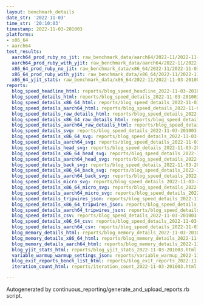```yaml
---
layout: benchmark_details
date_str: '2022-11-03'
time_str: '20:10:03'
timestamp: 2022-11-03-201003
platforms:
- x86_64
- aarch64
test_results:
  aarch64_prod_ruby_no_jit: raw_benchmark_data/aarch64/2022-11/2022-11-03-201003_basic_benchmark_aarch64_prod_ruby_no_jit.json
  aarch64_prod_ruby_with_yjit: raw_benchmark_data/aarch64/2022-11/2022-11-03-201003_basic_benchmark_aarch64_prod_ruby_with_yjit.json
  x86_64_prod_ruby_no_jit: raw_benchmark_data/x86_64/2022-11/2022-11-03-201003_basic_benchmark_x86_64_prod_ruby_no_jit.json
  x86_64_prod_ruby_with_yjit: raw_benchmark_data/x86_64/2022-11/2022-11-03-201003_basic_benchmark_x86_64_prod_ruby_with_yjit.json
  x86_64_yjit_stats: raw_benchmark_data/x86_64/2022-11/2022-11-03-201003_basic_benchmark_x86_64_yjit_stats.json
reports:
  blog_speed_headline_html: reports/blog_speed_headline_2022-11-03-201003.html
  blog_speed_details_html: reports/blog_speed_details_2022-11-03-201003.html
  blog_speed_details_x86_64_html: reports/blog_speed_details_2022-11-03-201003.x86_64.html
  blog_speed_details_aarch64_html: reports/blog_speed_details_2022-11-03-201003.aarch64.html
  blog_speed_details_raw_details_html: reports/blog_speed_details_2022-11-03-201003.raw_details.html
  blog_speed_details_x86_64_raw_details_html: reports/blog_speed_details_2022-11-03-201003.x86_64.raw_details.html
  blog_speed_details_aarch64_raw_details_html: reports/blog_speed_details_2022-11-03-201003.aarch64.raw_details.html
  blog_speed_details_svg: reports/blog_speed_details_2022-11-03-201003.svg
  blog_speed_details_x86_64_svg: reports/blog_speed_details_2022-11-03-201003.x86_64.svg
  blog_speed_details_aarch64_svg: reports/blog_speed_details_2022-11-03-201003.aarch64.svg
  blog_speed_details_head_svg: reports/blog_speed_details_2022-11-03-201003.head.svg
  blog_speed_details_x86_64_head_svg: reports/blog_speed_details_2022-11-03-201003.x86_64.head.svg
  blog_speed_details_aarch64_head_svg: reports/blog_speed_details_2022-11-03-201003.aarch64.head.svg
  blog_speed_details_back_svg: reports/blog_speed_details_2022-11-03-201003.back.svg
  blog_speed_details_x86_64_back_svg: reports/blog_speed_details_2022-11-03-201003.x86_64.back.svg
  blog_speed_details_aarch64_back_svg: reports/blog_speed_details_2022-11-03-201003.aarch64.back.svg
  blog_speed_details_micro_svg: reports/blog_speed_details_2022-11-03-201003.micro.svg
  blog_speed_details_x86_64_micro_svg: reports/blog_speed_details_2022-11-03-201003.x86_64.micro.svg
  blog_speed_details_aarch64_micro_svg: reports/blog_speed_details_2022-11-03-201003.aarch64.micro.svg
  blog_speed_details_tripwires_json: reports/blog_speed_details_2022-11-03-201003.tripwires.json
  blog_speed_details_x86_64_tripwires_json: reports/blog_speed_details_2022-11-03-201003.x86_64.tripwires.json
  blog_speed_details_aarch64_tripwires_json: reports/blog_speed_details_2022-11-03-201003.aarch64.tripwires.json
  blog_speed_details_csv: reports/blog_speed_details_2022-11-03-201003.csv
  blog_speed_details_x86_64_csv: reports/blog_speed_details_2022-11-03-201003.x86_64.csv
  blog_speed_details_aarch64_csv: reports/blog_speed_details_2022-11-03-201003.aarch64.csv
  blog_memory_details_html: reports/blog_memory_details_2022-11-03-201003.html
  blog_memory_details_x86_64_html: reports/blog_memory_details_2022-11-03-201003.x86_64.html
  blog_memory_details_aarch64_html: reports/blog_memory_details_2022-11-03-201003.aarch64.html
  blog_yjit_stats_html: reports/blog_yjit_stats_2022-11-03-201003.html
  variable_warmup_warmup_settings_json: reports/variable_warmup_2022-11-03-201003.warmup_settings.json
  blog_exit_reports_bench_list_html: reports/blog_exit_reports_2022-11-03-201003.bench_list.html
  iteration_count_html: reports/iteration_count_2022-11-03-201003.html

---
```

Autogenerated by continuous_reporting/generate_and_upload_reports.rb script.
